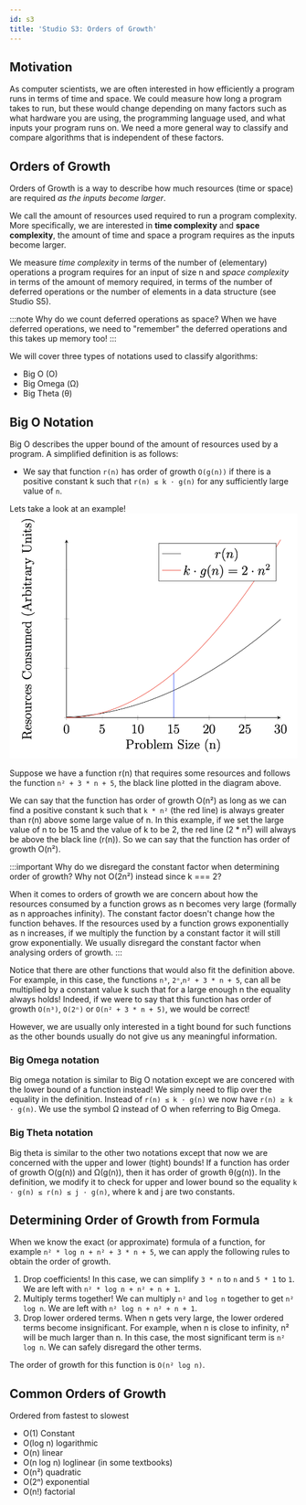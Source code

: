 ```yaml
---
id: s3
title: 'Studio S3: Orders of Growth'
---
```


## Motivation
As computer scientists, we are often interested in how efficiently a program runs in terms of time and space. We could measure how long a program takes to run, but these would change depending on many factors such as what hardware you are using, the programming language used, and what inputs your program runs on. We need a more general way to classify and compare algorithms that is independent of these factors.

## Orders of Growth
Orders of Growth is a way to describe how much resources (time or space) are required *as the inputs become larger*. 

We call the amount of resources used required to run a program complexity. More specifically, we are interested in **time complexity** and **space complexity**, the amount of time and space a program requires as the inputs become larger.

We measure *time complexity* in terms of the number of (elementary) operations a program requires for an input of size n and *space complexity* in terms of the amount of memory required, in terms of the number of deferred operations or the number of elements in a data structure (see Studio S5).

:::note
Why do we count deferred operations as space? When we have deferred operations, we need to "remember" the deferred operations and this takes up memory too!
:::

We will cover three types of notations used to classify algorithms:
* Big O (O)
* Big Omega (Ω)
* Big Theta (θ)

## Big O Notation
Big O describes the upper bound of the amount of resources used by a program. A simplified definition is as follows:

* We say that function `r(n)` has order of growth `O(g(n))` if there is a positive constant k such that `r(n) ≤ k · g(n)` for any sufficiently large value of `n`.

Lets take a look at an example!
![](./s3media/1.png)

Suppose we have a function r(n) that requires some resources and follows the function `n² + 3 * n + 5`, the black line plotted in the diagram above. 

We can say that the function has order of growth O(n²) as long as we can find a positive constant k such that `k * n²` (the red line) is always greater than r(n) above some large value of n. In this example, if we set the large value of n to be 15 and the value of k to be 2, the red line (2 * n²) will always be above the black line (r(n)). So we can say that the function has order of growth O(n²).

:::important
Why do we disregard the constant factor when determining order of growth? Why not O(2n²) instead since k === 2?

 When it comes to orders of growth we are concern about how the resources consumed by a function grows as n becomes very large (formally as n approaches infinity). The constant factor doesn't change how the function behaves. If the resources used by a function grows exponentially as n increases, if we multiply the function by a constant factor it will still grow exponentially. We usually disregard the constant factor when analysing orders of growth.
:::

Notice that there are other functions that would also fit the definition above. For example, in this case, the functions `n³`, `2ⁿ`,`n² + 3 * n + 5`, can all be multiplied by a constant value k such that for a large enough n the equality always holds! Indeed, if we were to say that this function has order of growth `O(n³)`, `O(2ⁿ)` or `O(n² + 3 * n + 5)`, we would be correct! 

However, we are usually only interested in a tight bound for such functions as the other bounds usually do not give us any meaningful information.

### Big Omega notation
Big omega notation is similar to Big O notation except we are concered with the lower bound of a function instead! We simply need to flip over the equality in the definition. Instead of `r(n) ≤ k · g(n)` we now have `r(n) ≥ k · g(n)`. We use the symbol Ω instead of O when referring to Big Omega.

### Big Theta notation
Big theta is similar to the other two notations except that now we are concerned with the upper and lower (tight) bounds! If a function has order of growth O(g(n)) and Ω(g(n)), then it has order of growth θ(g(n)). In the definition, we modify it to check for upper and lower bound so the equality `k · g(n) ≤ r(n) ≤ j · g(n)`, where k and j are two constants.

## Determining Order of Growth from Formula
When we know the exact (or approximate) formula of a function, for example `n² * log n + n² + 3 * n + 5`, we can apply the following rules to obtain the order of growth.

1. Drop coefficients! In this case, we can simplify `3 * n` to `n` and `5 * 1` to `1`. We are left with `n² * log n + n² + n + 1`.
2. Multiply terms together! We can multiply `n²` and `log n` together to get `n² log n`.  We are left with `n² log n + n² + n + 1`.
3. Drop lower ordered terms. When n gets very large, the lower ordered terms become insignificant. For example, when n is close to infinity, n² will be much larger than n. In this case, the most significant term is `n² log n`. We can safely disregard the other terms.

The order of growth for this function is `O(n² log n)`.

## Common Orders of Growth
Ordered from fastest to slowest
* O(1) Constant
* O(log n) logarithmic
* O(n) linear
* O(n log n) loglinear (in some textbooks)
* O(n²) quadratic
* O(2ⁿ) exponential
* O(n!) factorial